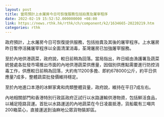 ```yaml
---
layout: post
title: 當局預計上水屠房今日可恢復服務包括拍賣及屠宰程序
date: 2022-02-19 15:52:52.000000000 +08:00
link: https://news.rthk.hk/rthk/ch/component/k2/1634665-20220219.htm
categories: rthk
---
```


政府預計，上水屠房今日可恢復提供服務，包括拍賣及其後的屠宰程序。上水屠房昨日暫停活豬屠宰程序以全面清潔消毒，荃灣屠房已加強屠宰服務。

至於內地供港蔬菜，政府說，較日前稍為回落。當局指出，昨日經由漁護署及蔬菜統營處各批發市場推出市面的內地供港蔬菜供應量，因個別供應點需要進行防控消毒工作，供應較日前稍為回落，大約有11200多擔、即約678000公斤，約平日供應量7成多，整體蔬菜批發價維持穩定。

至於內地進口本港的冰鮮家禽和肉類整體貨量，政府說，維持在平日7成左右。

內地相關部門和香港特別行政區政府正試行以水路運輸供港物資，包括鮮活食品，以補足陸路貨運。首批以水路運送的內地蔬菜在今日凌晨抵港，貨船載有三噸共200箱菜心，直接運送到油麻地公眾貨物裝卸區。
